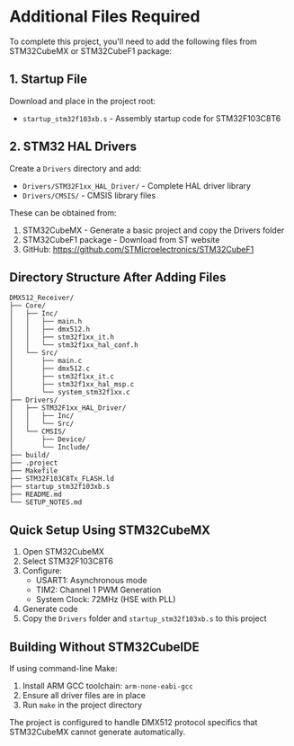 # Additional Files Required

To complete this project, you'll need to add the following files from STM32CubeMX or STM32CubeF1 package:

## 1. Startup File
Download and place in the project root:
- `startup_stm32f103xb.s` - Assembly startup code for STM32F103C8T6

## 2. STM32 HAL Drivers
Create a `Drivers` directory and add:
- `Drivers/STM32F1xx_HAL_Driver/` - Complete HAL driver library
- `Drivers/CMSIS/` - CMSIS library files

These can be obtained from:
1. STM32CubeMX - Generate a basic project and copy the Drivers folder
2. STM32CubeF1 package - Download from ST website
3. GitHub: https://github.com/STMicroelectronics/STM32CubeF1

## Directory Structure After Adding Files
```
DMX512_Receiver/
├── Core/
│   ├── Inc/
│   │   ├── main.h
│   │   ├── dmx512.h
│   │   ├── stm32f1xx_it.h
│   │   └── stm32f1xx_hal_conf.h
│   └── Src/
│       ├── main.c
│       ├── dmx512.c
│       ├── stm32f1xx_it.c
│       ├── stm32f1xx_hal_msp.c
│       └── system_stm32f1xx.c
├── Drivers/
│   ├── STM32F1xx_HAL_Driver/
│   │   ├── Inc/
│   │   └── Src/
│   └── CMSIS/
│       ├── Device/
│       └── Include/
├── build/
├── .project
├── Makefile
├── STM32F103C8Tx_FLASH.ld
├── startup_stm32f103xb.s
├── README.md
└── SETUP_NOTES.md
```

## Quick Setup Using STM32CubeMX

1. Open STM32CubeMX
2. Select STM32F103C8T6
3. Configure:
   - USART1: Asynchronous mode
   - TIM2: Channel 1 PWM Generation
   - System Clock: 72MHz (HSE with PLL)
4. Generate code
5. Copy the `Drivers` folder and `startup_stm32f103xb.s` to this project

## Building Without STM32CubeIDE

If using command-line Make:
1. Install ARM GCC toolchain: `arm-none-eabi-gcc`
2. Ensure all driver files are in place
3. Run `make` in the project directory

The project is configured to handle DMX512 protocol specifics that STM32CubeMX cannot generate automatically.